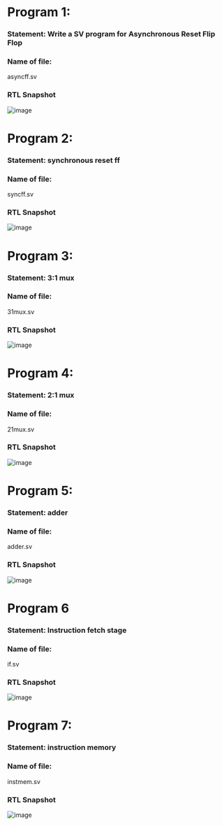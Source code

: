 # Program 1: 
### Statement: Write a SV program for Asynchronous Reset Flip Flop

### Name of file:
asyncff.sv

### RTL Snapshot
![image](https://github.com/user-attachments/assets/646d64ce-d916-483f-a332-b743df545d97)



# Program 2: 
### Statement: synchronous reset ff

### Name of file:
syncff.sv

### RTL Snapshot
![image](https://github.com/user-attachments/assets/5ceb5d77-a874-4ba1-91a1-54cafb3b84a4)


# Program 3: 
### Statement: 3:1 mux

### Name of file:
31mux.sv

### RTL Snapshot
![image](https://github.com/user-attachments/assets/8e5bba13-fb9b-4d41-9833-1c6e3f75978c)



# Program 4: 
### Statement: 2:1 mux

### Name of file:
21mux.sv

### RTL Snapshot
![image](https://github.com/user-attachments/assets/38ca684b-da3b-4213-8212-db83b2f6f24c)



# Program 5: 
### Statement: adder

### Name of file:
adder.sv

### RTL Snapshot
![image](https://github.com/user-attachments/assets/ed23814a-89bb-421b-af10-4d1639b7ee2f)




# Program 6 
### Statement: Instruction fetch stage

### Name of file:
if.sv

### RTL Snapshot
![image](https://github.com/user-attachments/assets/c4517f39-bbfd-49c8-b36f-c57699fefa77)



# Program 7: 
### Statement: instruction memory 

### Name of file:
instmem.sv

### RTL Snapshot
![image](https://github.com/user-attachments/assets/8e388964-e51f-448f-a234-8954db545490)

